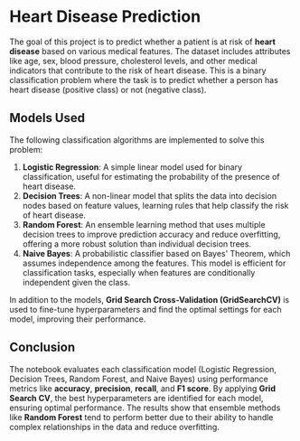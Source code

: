 # Heart Disease Prediction

The goal of this project is to predict whether a patient is at risk of **heart disease** based on various medical features. The dataset includes attributes like age, sex, blood pressure, cholesterol levels, and other medical indicators that contribute to the risk of heart disease. This is a binary classification problem where the task is to predict whether a person has heart disease (positive class) or not (negative class).

## Models Used

The following classification algorithms are implemented to solve this problem:

1. **Logistic Regression**: A simple linear model used for binary classification, useful for estimating the probability of the presence of heart disease.
2. **Decision Trees**: A non-linear model that splits the data into decision nodes based on feature values, learning rules that help classify the risk of heart disease.
3. **Random Forest**: An ensemble learning method that uses multiple decision trees to improve prediction accuracy and reduce overfitting, offering a more robust solution than individual decision trees.
4. **Naive Bayes**: A probabilistic classifier based on Bayes' Theorem, which assumes independence among the features. This model is efficient for classification tasks, especially when features are conditionally independent given the class.

In addition to the models, **Grid Search Cross-Validation (GridSearchCV)** is used to fine-tune hyperparameters and find the optimal settings for each model, improving their performance.

## Conclusion

The notebook evaluates each classification model (Logistic Regression, Decision Trees, Random Forest, and Naive Bayes) using performance metrics like **accuracy**, **precision**, **recall**, and **F1 score**. By applying **Grid Search CV**, the best hyperparameters are identified for each model, ensuring optimal performance. The results show that ensemble methods like **Random Forest** tend to perform better due to their ability to handle complex relationships in the data and reduce overfitting.
